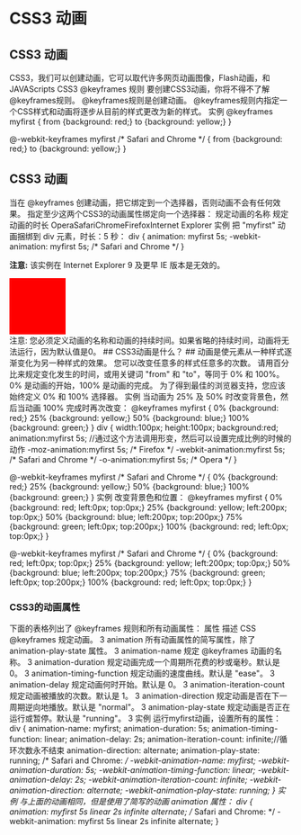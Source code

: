 # CSS3 动画 #
## CSS3 动画 ##
CSS3，我们可以创建动画，它可以取代许多网页动画图像，Flash动画，和JAVAScripts
CSS3 @keyframes 规则
要创建CSS3动画，你将不得不了解@keyframes规则。
@keyframes规则是创建动画。 @keyframes规则内指定一个CSS样式和动画将逐步从目前的样式更改为新的样式。
实例
@keyframes myfirst
{
from {background: red;}
to {background: yellow;}
}

@-webkit-keyframes myfirst /* Safari and Chrome */
{
from {background: red;}
to {background: yellow;}
}
## CSS3 动画 ##
当在 @keyframes 创建动画，把它绑定到一个选择器，否则动画不会有任何效果。
指定至少这两个CSS3的动画属性绑定向一个选择器：
规定动画的名称
规定动画的时长
OperaSafariChromeFirefoxInternet Explorer
实例
把 "myfirst" 动画捆绑到 div 元素，时长：5 秒：
div
{
animation: myfirst 5s;
-webkit-animation: myfirst 5s; /* Safari and Chrome */
}
<!DOCTYPE html>
<html>
<head>
<meta charset="utf-8">
<title>菜鸟教程(runoob.com)</title>
<style>
div
{
	width:100px;
	height:100px;
	background:red;
	animation:myfirst 5s;
	-webkit-animation:myfirst 5s; /* Safari and Chrome */
}

@keyframes myfirst
{
	from {background:red;}
	to {background:yellow;}
}

@-webkit-keyframes myfirst /* Safari and Chrome */
{
	from {background:red;}
	to {background:yellow;}
}
</style>
</head>
<body>

<p><b>注意:</b> 该实例在 Internet Explorer 9 及更早 IE 版本是无效的。</p>

<div></div>

</body>
</html>
注意: 您必须定义动画的名称和动画的持续时间。如果省略的持续时间，动画将无法运行，因为默认值是0。
## CSS3动画是什么？ ##
动画是使元素从一种样式逐渐变化为另一种样式的效果。
您可以改变任意多的样式任意多的次数。
请用百分比来规定变化发生的时间，或用关键词 "from" 和 "to"，等同于 0% 和 100%。
0% 是动画的开始，100% 是动画的完成。
为了得到最佳的浏览器支持，您应该始终定义 0% 和 100% 选择器。
实例
当动画为 25% 及 50% 时改变背景色，然后当动画 100% 完成时再次改变：
@keyframes myfirst
{
0%   {background: red;}
25%  {background: yellow;}
50%  {background: blue;}
100% {background: green;}
}
div
{
	width:100px;
	height:100px;
	background:red;
	animation:myfirst 5s;
    //通过这个方法调用形变，然后可以设置完成比例的时候的动作
	-moz-animation:myfirst 5s; /* Firefox */
	-webkit-animation:myfirst 5s; /* Safari and Chrome */
	-o-animation:myfirst 5s; /* Opera */
}

@-webkit-keyframes myfirst /* Safari and Chrome */
{
0%   {background: red;}
25%  {background: yellow;}
50%  {background: blue;}
100% {background: green;}
}
实例
改变背景色和位置：
@keyframes myfirst
{
0%   {background: red; left:0px; top:0px;}
25%  {background: yellow; left:200px; top:0px;}
50%  {background: blue; left:200px; top:200px;}
75%  {background: green; left:0px; top:200px;}
100% {background: red; left:0px; top:0px;}
}

@-webkit-keyframes myfirst /* Safari and Chrome */
{
0%   {background: red; left:0px; top:0px;}
25%  {background: yellow; left:200px; top:0px;}
50%  {background: blue; left:200px; top:200px;}
75%  {background: green; left:0px; top:200px;}
100% {background: red; left:0px; top:0px;}
}
### CSS3的动画属性 ###
下面的表格列出了 @keyframes 规则和所有动画属性：
属性	描述	CSS
@keyframes	规定动画。	3
animation	所有动画属性的简写属性，除了 animation-play-state 属性。	3
animation-name	规定 @keyframes 动画的名称。	3
animation-duration	规定动画完成一个周期所花费的秒或毫秒。默认是 0。	3
animation-timing-function	规定动画的速度曲线。默认是 "ease"。	3
animation-delay	规定动画何时开始。默认是 0。	3
animation-iteration-count	规定动画被播放的次数。默认是 1。	3
animation-direction	规定动画是否在下一周期逆向地播放。默认是 "normal"。	3
animation-play-state	规定动画是否正在运行或暂停。默认是 "running"。	3
实例
运行myfirst动画，设置所有的属性：
div
{
animation-name: myfirst;
animation-duration: 5s;
animation-timing-function: linear;
animation-delay: 2s;
animation-iteration-count: infinite;//循环次数永不结束
animation-direction: alternate;
animation-play-state: running;
/* Safari and Chrome: */
-webkit-animation-name: myfirst;
-webkit-animation-duration: 5s;
-webkit-animation-timing-function: linear;
-webkit-animation-delay: 2s;
-webkit-animation-iteration-count: infinite;
-webkit-animation-direction: alternate;
-webkit-animation-play-state: running;
}
实例
与上面的动画相同，但是使用了简写的动画 animation 属性：
div
{
animation: myfirst 5s linear 2s infinite alternate;
/* Safari and Chrome: */
-webkit-animation: myfirst 5s linear 2s infinite alternate;
}